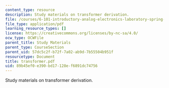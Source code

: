 ```yaml
---
content_type: resource
description: Study materials on transformer derivation.
file: /courses/6-101-introductory-analog-electronics-laboratory-spring-2007/89b45ef0e390bd17128ef6891dc74756_transformer.pdf
file_type: application/pdf
learning_resource_types: []
license: https://creativecommons.org/licenses/by-nc-sa/4.0/
ocw_type: OCWFile
parent_title: Study Materials
parent_type: CourseSection
parent_uid: 57dc5c2f-b72f-7a02-ab9d-7b55504b951f
resourcetype: Document
title: transformer.pdf
uid: 89b45ef0-e390-bd17-128e-f6891dc74756
---
```

Study materials on transformer derivation.